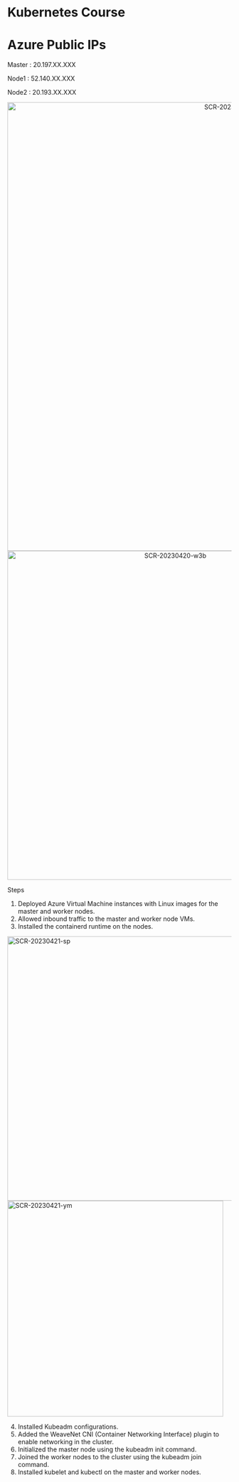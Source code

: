 
# Kubernetes Course

# Azure Public IPs

Master : 20.197.XX.XXX

Node1 : 52.140.XX.XXX

Node2 : 20.193.XX.XXX

<div align=center> 
<img width="1008" alt="SCR-20230420-w0z" src="https://user-images.githubusercontent.com/54627871/236670331-d2449c99-7537-4f89-b1ce-1ddb2efe1e0a.png">
<img width="739" alt="SCR-20230420-w3b" src="https://user-images.githubusercontent.com/54627871/236670340-a09f2ba0-03d7-4b83-b5ee-5af0581ce556.png">
</div>

Steps

  

1. Deployed Azure Virtual Machine instances with Linux images for the master and worker nodes.
2. Allowed inbound traffic to the master and worker node VMs.
3. Installed the containerd runtime on the nodes.

<img width="594" alt="SCR-20230421-sp" src="https://user-images.githubusercontent.com/54627871/236670442-0d783998-334b-4fd3-b87f-8e8d09b33c1c.png">
<img width="485" alt="SCR-20230421-ym" src="https://user-images.githubusercontent.com/54627871/236670444-4ddc4886-8c05-4059-91bb-36f4600cf751.png">

4. Installed Kubeadm configurations.
5. Added the WeaveNet CNI (Container Networking Interface) plugin to enable networking in the cluster.
6. Initialized the master node using the kubeadm init command.
7. Joined the worker nodes to the cluster using the kubeadm join command.
8. Installed kubelet and kubectl on the master and worker nodes.

